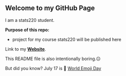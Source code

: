 ## Welcome to my GitHub Page

I am a stats220 student.

**Purpose of this repo:**
- project for my course stats220 will be published here


Link to my [**Website**](https://nosugarzhi.github.io/stats220/).

This README file is also intentionally boring.😐

But did you know? July 17 is 📅 [World Emoji Day](https://worldemojiday.com/)
